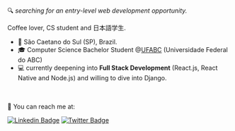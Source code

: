 :mag: *searching for an entry-level web development opportunity.*



Coffee lover, CS student and 日本語学生.
  
* :round_pushpin: São Caetano do Sul (SP), Brazil. 
* :mortar_board: Computer Science Bachelor Student @<a href="http://www.ufabc.edu.br">UFABC</a> (Universidade Federal do ABC)
* :computer: currently deepening into <b>Full Stack Development</b> (React.js, React Native and Node.js) and willing to dive into Django.


<br></br>
:email: You can reach me at:

[![Linkedin Badge](https://img.shields.io/badge/-LinkedIn-blue?style=flat-square&logo=Linkedin&logoColor=white)](https://www.linkedin.com/in/ruanrf)
[![Twitter Badge](https://img.shields.io/badge/-Twitter-1ca0f1?style=flat-square&labelColor=1ca0f1&logo=twitter&logoColor=white)](https://twitter.com/ruannn)
 
